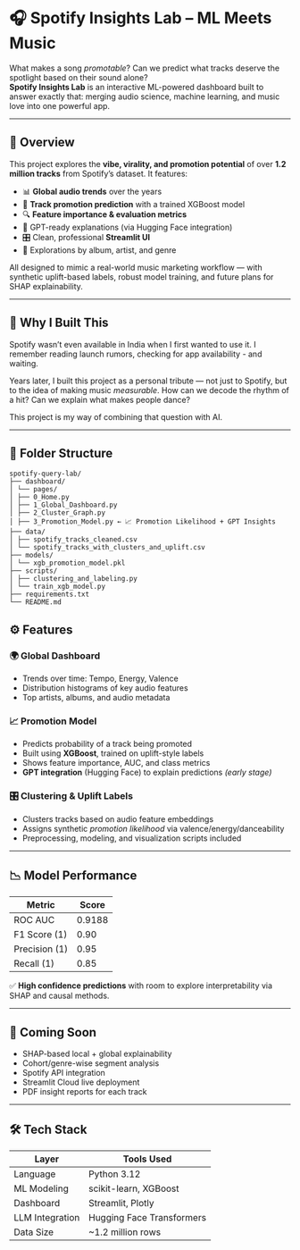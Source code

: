 # 🎧 Spotify Insights Lab – ML Meets Music

What makes a song *promotable*? Can we predict what tracks deserve the spotlight based on their sound alone?  
**Spotify Insights Lab** is an interactive ML-powered dashboard built to answer exactly that: merging audio science, machine learning, and music love into one powerful app.

---

## 🚀 Overview

This project explores the **vibe, virality, and promotion potential** of over **1.2 million tracks** from Spotify’s dataset. It features:

- 📊 **Global audio trends** over the years
- 🧠 **Track promotion prediction** with a trained XGBoost model
- 🔍 **Feature importance & evaluation metrics**
- 🧪 GPT-ready explanations (via Hugging Face integration)
- 🎛️ Clean, professional **Streamlit UI**
- 🎼 Explorations by album, artist, and genre

All designed to mimic a real-world music marketing workflow — with synthetic uplift-based labels, robust model training, and future plans for SHAP explainability.

---

## 🧠 Why I Built This

Spotify wasn’t even available in India when I first wanted to use it. I remember reading launch rumors, checking for app availability - and waiting.

Years later, I built this project as a personal tribute — not just to Spotify, but to the idea of making music *measurable*. How can we decode the rhythm of a hit? Can we explain what makes people dance?

This project is my way of combining that question with AI.

---

## 📂 Folder Structure

```
spotify-query-lab/
├── dashboard/
│ └── pages/
│ ├── 0_Home.py
│ ├── 1_Global_Dashboard.py
│ ├── 2_Cluster_Graph.py
│ ├── 3_Promotion_Model.py ← 📈 Promotion Likelihood + GPT Insights
├── data/
│ ├── spotify_tracks_cleaned.csv
│ └── spotify_tracks_with_clusters_and_uplift.csv
├── models/
│ └── xgb_promotion_model.pkl
├── scripts/
│ ├── clustering_and_labeling.py
│ └── train_xgb_model.py
├── requirements.txt
└── README.md
```

## ⚙️ Features

### 🌍 Global Dashboard
- Trends over time: Tempo, Energy, Valence
- Distribution histograms of key audio features
- Top artists, albums, and audio metadata

### 📈 Promotion Model
- Predicts probability of a track being promoted
- Built using **XGBoost**, trained on uplift-style labels
- Shows feature importance, AUC, and class metrics
- **GPT integration** (Hugging Face) to explain predictions *(early stage)*

### 🎛️ Clustering & Uplift Labels
- Clusters tracks based on audio feature embeddings
- Assigns synthetic *promotion likelihood* via valence/energy/danceability
- Preprocessing, modeling, and visualization scripts included

---

## 📉 Model Performance

| Metric          | Score  |
|-----------------|--------|
| ROC AUC         | 0.9188 |
| F1 Score (1)    | 0.90   |
| Precision (1)   | 0.95   |
| Recall (1)      | 0.85   |

✅ **High confidence predictions** with room to explore interpretability via SHAP and causal methods.

---

## 🔮 Coming Soon

- SHAP-based local + global explainability
- Cohort/genre-wise segment analysis
- Spotify API integration
- Streamlit Cloud live deployment
- PDF insight reports for each track

---

## 🛠️ Tech Stack

| Layer        | Tools Used |
|--------------|------------|
| Language     | Python 3.12 |
| ML Modeling  | scikit-learn, XGBoost |
| Dashboard    | Streamlit, Plotly |
| LLM Integration | Hugging Face Transformers |
| Data Size    | ~1.2 million rows |
